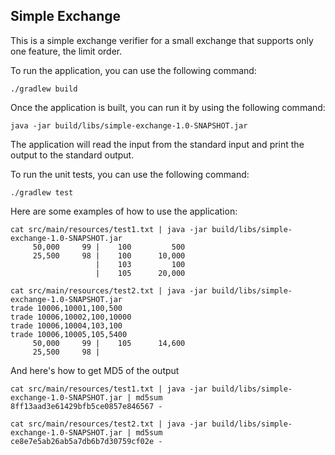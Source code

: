 ## Simple Exchange

This is a simple exchange verifier for a small exchange that supports only one feature, the limit order.

To run the application, you can use the following command:

```
./gradlew build
```

Once the application is built, you can run it by using the following command:

```
java -jar build/libs/simple-exchange-1.0-SNAPSHOT.jar
```

The application will read the input from the standard input and print the output to the standard output.

To run the unit tests, you can use the following command:

```
./gradlew test
```

Here are some examples of how to use the application:

```
cat src/main/resources/test1.txt | java -jar build/libs/simple-exchange-1.0-SNAPSHOT.jar 
     50,000     99 |    100         500
     25,500     98 |    100      10,000
                   |    103         100
                   |    105      20,000
```

```
cat src/main/resources/test2.txt | java -jar build/libs/simple-exchange-1.0-SNAPSHOT.jar 
trade 10006,10001,100,500
trade 10006,10002,100,10000
trade 10006,10004,103,100
trade 10006,10005,105,5400
     50,000     99 |    105      14,600
     25,500     98 |                   
```

And here's how to get MD5 of the output

```
cat src/main/resources/test1.txt | java -jar build/libs/simple-exchange-1.0-SNAPSHOT.jar | md5sum
8ff13aad3e61429bfb5ce0857e846567 -
```

```
cat src/main/resources/test2.txt | java -jar build/libs/simple-exchange-1.0-SNAPSHOT.jar | md5sum
ce8e7e5ab26ab5a7db6b7d30759cf02e -
```
